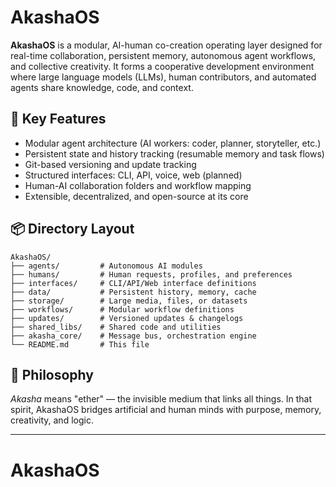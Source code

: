 # AkashaOS

**AkashaOS** is a modular, AI-human co-creation operating layer designed for real-time collaboration, persistent memory, autonomous agent workflows, and collective creativity. It forms a cooperative development environment where large language models (LLMs), human contributors, and automated agents share knowledge, code, and context.

## 🧠 Key Features

- Modular agent architecture (AI workers: coder, planner, storyteller, etc.)
- Persistent state and history tracking (resumable memory and task flows)
- Git-based versioning and update tracking
- Structured interfaces: CLI, API, voice, web (planned)
- Human-AI collaboration folders and workflow mapping
- Extensible, decentralized, and open-source at its core

## 📦 Directory Layout

```plaintext
AkashaOS/
├── agents/         # Autonomous AI modules
├── humans/         # Human requests, profiles, and preferences
├── interfaces/     # CLI/API/Web interface definitions
├── data/           # Persistent history, memory, cache
├── storage/        # Large media, files, or datasets
├── workflows/      # Modular workflow definitions
├── updates/        # Versioned updates & changelogs
├── shared_libs/    # Shared code and utilities
├── akasha_core/    # Message bus, orchestration engine
└── README.md       # This file
```

## 🚀 Philosophy

_Akasha_ means "ether" — the invisible medium that links all things. In that spirit, AkashaOS bridges artificial and human minds with purpose, memory, creativity, and logic.

---
# AkashaOS
